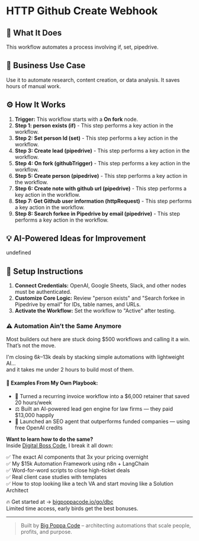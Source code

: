 # HTTP Github Create Webhook

## 🚀 What It Does
This workflow automates a process involving if, set, pipedrive.

## 💼 Business Use Case
Use it to automate research, content creation, or data analysis. It saves hours of manual work.

## ⚙️ How It Works
1.  **Trigger:** This workflow starts with a **On fork** node.
2. **Step 1: person exists (if)** - This step performs a key action in the workflow.
3. **Step 2: Set person Id (set)** - This step performs a key action in the workflow.
4. **Step 3: Create lead (pipedrive)** - This step performs a key action in the workflow.
5. **Step 4: On fork (githubTrigger)** - This step performs a key action in the workflow.
6. **Step 5: Create person (pipedrive)** - This step performs a key action in the workflow.
7. **Step 6: Create note with github url (pipedrive)** - This step performs a key action in the workflow.
8. **Step 7: Get Github user information (httpRequest)** - This step performs a key action in the workflow.
9. **Step 8: Search forkee in Pipedrive by email (pipedrive)** - This step performs a key action in the workflow.

## 💡 AI-Powered Ideas for Improvement
undefined

## 🔧 Setup Instructions
1. **Connect Credentials:** OpenAI, Google Sheets, Slack, and other nodes must be authenticated.
2. **Customize Core Logic:** Review "person exists" and "Search forkee in Pipedrive by email" for IDs, table names, and URLs.
3. **Activate the Workflow:** Set the workflow to "Active" after testing.

### ⚠️ Automation Ain’t the Same Anymore

Most builders out here are stuck doing $500 workflows and calling it a win.  
That’s not the move.  

I'm closing $6k–$13k deals by stacking simple automations with lightweight AI...  
and it takes me under 2 hours to build most of them.

#### 🧠 Examples From My Own Playbook:
- 🔁 Turned a recurring invoice workflow into a $6,000 retainer that saved 20 hours/week  
- ⚖️ Built an AI-powered lead gen engine for law firms — they paid $13,000 happily  
- 🚀 Launched an SEO agent that outperforms funded companies — using free OpenAI credits  

**Want to learn how to do the same?**  
Inside [Digital Boss Code](https://bigpoppacode.io/go/dbc), I break it all down:

✅ The exact AI components that 3x your pricing overnight  
✅ My $15k Automation Framework using n8n + LangChain  
✅ Word-for-word scripts to close high-ticket deals  
✅ Real client case studies with templates  
✅ How to stop looking like a tech VA and start moving like a Solution Architect  

🔥 Get started at → [bigpoppacode.io/go/dbc](https://bigpoppacode.io/go/dbc)  
Limited time access, early birds get the best bonuses.

---
> Built by [Big Poppa Code](https://bigpoppacode.io) – architecting automations that scale people, profits, and purpose.
